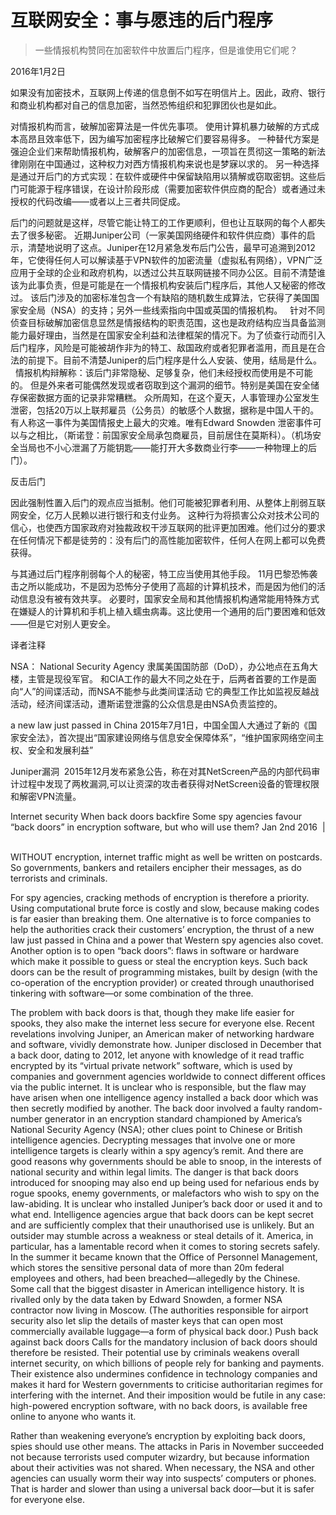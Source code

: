 # 互联网安全：事与愿违的后门程序

>一些情报机构赞同在加密软件中放置后门程序，但是谁使用它们呢？

2016年1月2日

如果没有加密技术，互联网上传递的信息倒不如写在明信片上。因此，政府、银行和商业机构都对自己的信息加密，当然恐怖组织和犯罪团伙也是如此。

对情报机构而言，破解加密算法是一件优先事项。
使用计算机暴力破解的方式成本高昂且效率低下，因为编写加密程序比破解它们要容易得多。
一种替代方案是强迫企业们来帮助情报机构，破解客户的加密信息，一项旨在贯彻这一策略的新法律刚刚在中国通过，这种权力对西方情报机构来说也是梦寐以求的。
另一种选择是通过开后门的方式实现：在软件或硬件中保留缺陷用以猜解或窃取密钥。这些后门可能源于程序错误，在设计阶段形成（需要加密软件供应商的配合）或者通过未授权的代码改编——或者以上三者共同促成。


后门的问题就是这样，尽管它能让特工的工作更顺利，但也让互联网的每个人都失去了很多秘密。
近期Juniper公司（一家美国网络硬件和软件供应商）事件的启示，清楚地说明了这点。Juniper在12月紧急发布后门公告，最早可追溯到2012年，它使得任何人可以解读基于VPN软件的加密流量（虚拟私有网络），VPN广泛应用于全球的企业和政府机构，以透过公共互联网链接不同办公区。目前不清楚谁该为此事负责，但是可能是在一个情报机构安装后门程序后，其他人又秘密的修改过。
该后门涉及的加密标准包含一个有缺陷的随机数生成算法，它获得了美国国家安全局（NSA）的支持；另外一些线索指向中国或英国的情报机构。
 
针对不同侦查目标破解加密信息显然是情报结构的职责范围，这也是政府结构应当具备监测能力最好理由，当然是在国家安全利益和法律框架的情况下。为了侦查行动而引入后门程序，风险是可能被胡作非为的特工、敌国政府或者犯罪者滥用，而且是在合法的前提下。目前不清楚Juniper的后门程序是什么人安装、使用，结局是什么。
 
情报机构辩解称：该后门非常隐秘、足够复杂，他们未经授权而使用是不可能的。
但是外来者可能偶然发现或者窃取到这个漏洞的细节。特别是美国在安全储存保密数据方面的记录非常糟糕。
众所周知，在这个夏天，人事管理办公室发生泄密，包括20万以上联邦雇员（公务员）的敏感个人数据，据称是中国人干的。
有人称这一事件为美国情报史上最大的灾难。唯有Edward Snowden 泄密事件可以与之相比，（斯诺登：前国家安全局承包商雇员，目前居住在莫斯科）。（机场安全当局也不小心泄漏了万能钥匙——能打开大多数商业行李——一种物理上的后门）。


反击后门

因此强制性置入后门的观点应当抵制。他们可能被犯罪者利用、从整体上削弱互联网安全，亿万人民赖以进行银行和支付业务。
这种行为将损害公众对技术公司的信心，也使西方国家政府对独裁政权干涉互联网的批评更加困难。他们过分的要求在任何情况下都是徒劳的：没有后门的高性能加密软件，任何人在网上都可以免费获得。


与其通过后门程序削弱每个人的秘密，特工应当使用其他手段。
11月巴黎恐怖袭击之所以能成功，不是因为恐怖分子使用了高超的计算机技术，而是因为他们的活动信息没有被有效共享。
必要时，国家安全局和其他情报机构通常能用特殊方式在嫌疑人的计算机和手机上植入蠕虫病毒。这比使用一个通用的后门要困难和低效——但是它对别人更安全。


译者注释

NSA： National Security Agency
隶属美国国防部（DoD），办公地点在五角大楼，主管是现役军官。
和CIA工作的最大不同之处在于，后两者首要的工作是面向“人”的间谍活动，而NSA不能参与此类间谍活动
它的典型工作比如监视反越战活动，经济间谍活动，遭斯诺登泄露的公众信息是由NSA负责监控的。

a new law just passed in China
2015年7月1日，中国全国人大通过了新的《国家安全法》，首次提出“国家建设网络与信息安全保障体系”，“维护国家网络空间主权、安全和发展利益”

Juniper漏洞
 2015年12月发布紧急公告，称在对其NetScreen产品的内部代码审计过程中发现了两枚漏洞,可以让资深的攻击者获得对NetScreen设备的管理权限和解密VPN流量。








Internet security
When back doors backfire
Some spy agencies favour “back doors” in encryption software, but who will use them?
Jan 2nd 2016  | 



WITHOUT encryption, internet traffic might as well be written on postcards. So governments, bankers and retailers encipher their messages, as do terrorists and criminals.

For spy agencies, cracking methods of encryption is therefore a priority. Using computational brute force is costly and slow, because making codes is far easier than breaking them. One alternative is to force companies to help the authorities crack their customers’ encryption, the thrust of a new law just passed in China and a power that Western spy agencies also covet. Another option is to open “back doors”: flaws in software or hardware which make it possible to guess or steal the encryption keys. Such back doors can be the result of programming mistakes, built by design (with the co-operation of the encryption provider) or created through unauthorised tinkering with software—or some combination of the three.

The problem with back doors is that, though they make life easier for spooks, they also make the internet less secure for everyone else. Recent revelations involving Juniper, an American maker of networking hardware and software, vividly demonstrate how. Juniper disclosed in December that a back door, dating to 2012, let anyone with knowledge of it read traffic encrypted by its “virtual private network” software, which is used by companies and government agencies worldwide to connect different offices via the public internet. It is unclear who is responsible, but the flaw may have arisen when one intelligence agency installed a back door which was then secretly modified by another. The back door involved a faulty random-number generator in an encryption standard championed by America’s National Security Agency (NSA); other clues point to Chinese or British intelligence agencies.
Decrypting messages that involve one or more intelligence targets is clearly within a spy agency’s remit. And there are good reasons why governments should be able to snoop, in the interests of national security and within legal limits. The danger is that back doors introduced for snooping may also end up being used for nefarious ends by rogue spooks, enemy governments, or malefactors who wish to spy on the law-abiding. It is unclear who installed Juniper’s back door or used it and to what end.
Intelligence agencies argue that back doors can be kept secret and are sufficiently complex that their unauthorised use is unlikely. But an outsider may stumble across a weakness or steal details of it. America, in particular, has a lamentable record when it comes to storing secrets safely. In the summer it became known that the Office of Personnel Management, which stores the sensitive personal data of more than 20m federal employees and others, had been breached—allegedly by the Chinese. Some call that the biggest disaster in American intelligence history. It is rivalled only by the data taken by Edward Snowden, a former NSA contractor now living in Moscow. (The authorities responsible for airport security also let slip the details of master keys that can open most commercially available luggage—a form of physical back door.)
Push back against back doors
Calls for the mandatory inclusion of back doors should therefore be resisted. Their potential use by criminals weakens overall internet security, on which billions of people rely for banking and payments. Their existence also undermines confidence in technology companies and makes it hard for Western governments to criticise authoritarian regimes for interfering with the internet. And their imposition would be futile in any case: high-powered encryption software, with no back doors, is available free online to anyone who wants it.

Rather than weakening everyone’s encryption by exploiting back doors, spies should use other means. The attacks in Paris in November succeeded not because terrorists used computer wizardry, but because information about their activities was not shared. When necessary, the NSA and other agencies can usually worm their way into suspects’ computers or phones. That is harder and slower than using a universal back door—but it is safer for everyone else.
